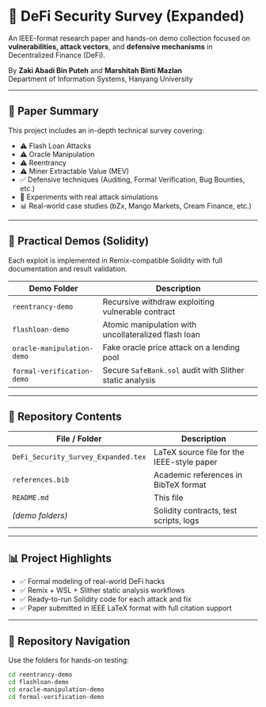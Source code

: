 # 🔐 DeFi Security Survey (Expanded)

An IEEE-format research paper and hands-on demo collection focused on **vulnerabilities, attack vectors**, and **defensive mechanisms** in Decentralized Finance (DeFi).

By **Zaki Abadi Bin Puteh** and **Marshitah Binti Mazlan**  
Department of Information Systems, Hanyang University

---

## 📄 Paper Summary

This project includes an in-depth technical survey covering:

- ⚠️ Flash Loan Attacks
- ⚠️ Oracle Manipulation
- ⚠️ Reentrancy
- ⚠️ Miner Extractable Value (MEV)
- ✅ Defensive techniques (Auditing, Formal Verification, Bug Bounties, etc.)
- 🧪 Experiments with real attack simulations
- 📊 Real-world case studies (bZx, Mango Markets, Cream Finance, etc.)

---

## 🧪 Practical Demos (Solidity)

Each exploit is implemented in Remix-compatible Solidity with full documentation and result validation.

| Demo Folder               | Description                                             |
|---------------------------|---------------------------------------------------------|
| `reentrancy-demo`         | Recursive withdraw exploiting vulnerable contract       |
| `flashloan-demo`          | Atomic manipulation with uncollateralized flash loan    |
| `oracle-manipulation-demo`| Fake oracle price attack on a lending pool              |
| `formal-verification-demo`| Secure `SafeBank.sol` audit with Slither static analysis|

---

## 📁 Repository Contents

| File / Folder                    | Description                                       |
|----------------------------------|---------------------------------------------------|
| `DeFi_Security_Survey_Expanded.tex` | LaTeX source file for the IEEE-style paper        |
| `references.bib`                | Academic references in BibTeX format              |
| `README.md`                     | This file                                         |
| *(demo folders)*                | Solidity contracts, test scripts, logs            |

---

## 📊 Project Highlights

- ✅ Formal modeling of real-world DeFi hacks
- ✅ Remix + WSL + Slither static analysis workflows
- ✅ Ready-to-run Solidity code for each attack and fix
- ✅ Paper submitted in IEEE LaTeX format with full citation support

---

## 🔗 Repository Navigation

Use the folders for hands-on testing:

```bash
cd reentrancy-demo
cd flashloan-demo
cd oracle-manipulation-demo
cd formal-verification-demo
